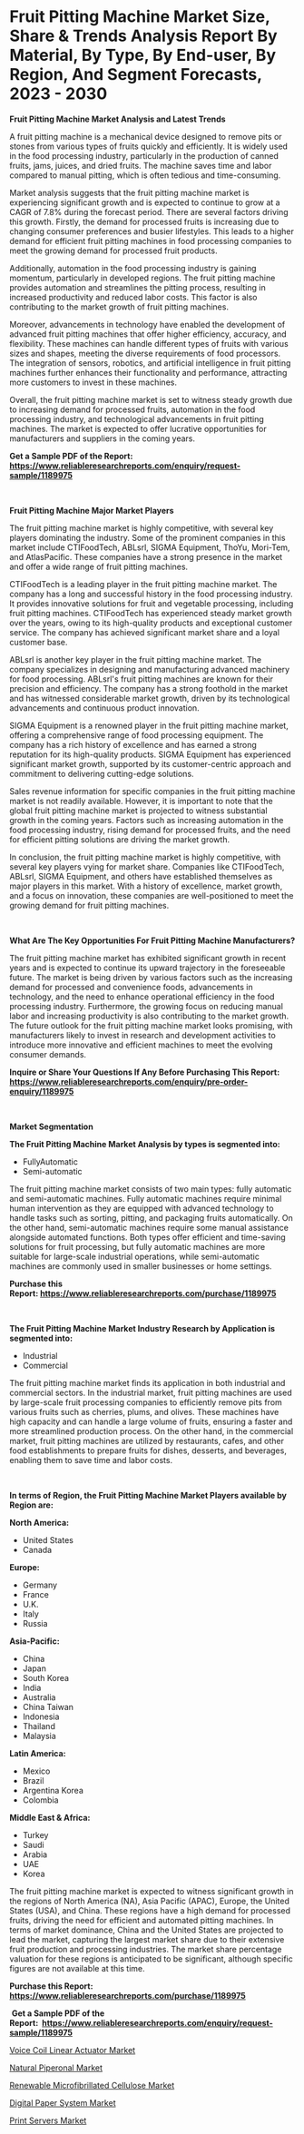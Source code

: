 <p><h1>Fruit Pitting Machine Market Size, Share & Trends Analysis Report By Material, By Type, By End-user, By Region, And Segment Forecasts, 2023 - 2030</h1></p><p><strong>Fruit Pitting Machine Market Analysis and Latest Trends</strong></p>
<p><p>A fruit pitting machine is a mechanical device designed to remove pits or stones from various types of fruits quickly and efficiently. It is widely used in the food processing industry, particularly in the production of canned fruits, jams, juices, and dried fruits. The machine saves time and labor compared to manual pitting, which is often tedious and time-consuming.</p><p>Market analysis suggests that the fruit pitting machine market is experiencing significant growth and is expected to continue to grow at a CAGR of 7.8% during the forecast period. There are several factors driving this growth. Firstly, the demand for processed fruits is increasing due to changing consumer preferences and busier lifestyles. This leads to a higher demand for efficient fruit pitting machines in food processing companies to meet the growing demand for processed fruit products.</p><p>Additionally, automation in the food processing industry is gaining momentum, particularly in developed regions. The fruit pitting machine provides automation and streamlines the pitting process, resulting in increased productivity and reduced labor costs. This factor is also contributing to the market growth of fruit pitting machines.</p><p>Moreover, advancements in technology have enabled the development of advanced fruit pitting machines that offer higher efficiency, accuracy, and flexibility. These machines can handle different types of fruits with various sizes and shapes, meeting the diverse requirements of food processors. The integration of sensors, robotics, and artificial intelligence in fruit pitting machines further enhances their functionality and performance, attracting more customers to invest in these machines.</p><p>Overall, the fruit pitting machine market is set to witness steady growth due to increasing demand for processed fruits, automation in the food processing industry, and technological advancements in fruit pitting machines. The market is expected to offer lucrative opportunities for manufacturers and suppliers in the coming years.</p></p>
<p><strong>Get a Sample PDF of the Report:&nbsp; <a href="https://www.reliableresearchreports.com/enquiry/request-sample/1189975">https://www.reliableresearchreports.com/enquiry/request-sample/1189975</a></strong></p>
<p>&nbsp;</p>
<p><strong>Fruit Pitting Machine Major Market Players</strong></p>
<p><p>The fruit pitting machine market is highly competitive, with several key players dominating the industry. Some of the prominent companies in this market include CTIFoodTech, ABLsrl, SIGMA Equipment, ThoYu, Mori-Tem, and AtlasPacific. These companies have a strong presence in the market and offer a wide range of fruit pitting machines.</p><p>CTIFoodTech is a leading player in the fruit pitting machine market. The company has a long and successful history in the food processing industry. It provides innovative solutions for fruit and vegetable processing, including fruit pitting machines. CTIFoodTech has experienced steady market growth over the years, owing to its high-quality products and exceptional customer service. The company has achieved significant market share and a loyal customer base.</p><p>ABLsrl is another key player in the fruit pitting machine market. The company specializes in designing and manufacturing advanced machinery for food processing. ABLsrl's fruit pitting machines are known for their precision and efficiency. The company has a strong foothold in the market and has witnessed considerable market growth, driven by its technological advancements and continuous product innovation.</p><p>SIGMA Equipment is a renowned player in the fruit pitting machine market, offering a comprehensive range of food processing equipment. The company has a rich history of excellence and has earned a strong reputation for its high-quality products. SIGMA Equipment has experienced significant market growth, supported by its customer-centric approach and commitment to delivering cutting-edge solutions.</p><p>Sales revenue information for specific companies in the fruit pitting machine market is not readily available. However, it is important to note that the global fruit pitting machine market is projected to witness substantial growth in the coming years. Factors such as increasing automation in the food processing industry, rising demand for processed fruits, and the need for efficient pitting solutions are driving the market growth. </p><p>In conclusion, the fruit pitting machine market is highly competitive, with several key players vying for market share. Companies like CTIFoodTech, ABLsrl, SIGMA Equipment, and others have established themselves as major players in this market. With a history of excellence, market growth, and a focus on innovation, these companies are well-positioned to meet the growing demand for fruit pitting machines.</p></p>
<p>&nbsp;</p>
<p><strong>What Are The Key Opportunities For Fruit Pitting Machine Manufacturers?</strong></p>
<p><p>The fruit pitting machine market has exhibited significant growth in recent years and is expected to continue its upward trajectory in the foreseeable future. The market is being driven by various factors such as the increasing demand for processed and convenience foods, advancements in technology, and the need to enhance operational efficiency in the food processing industry. Furthermore, the growing focus on reducing manual labor and increasing productivity is also contributing to the market growth. The future outlook for the fruit pitting machine market looks promising, with manufacturers likely to invest in research and development activities to introduce more innovative and efficient machines to meet the evolving consumer demands.</p></p>
<p><strong>Inquire or Share Your Questions If Any Before Purchasing This Report: <a href="https://www.reliableresearchreports.com/enquiry/pre-order-enquiry/1189975">https://www.reliableresearchreports.com/enquiry/pre-order-enquiry/1189975</a></strong></p>
<p>&nbsp;</p>
<p><strong>Market Segmentation</strong></p>
<p><strong>The Fruit Pitting Machine Market Analysis by types is segmented into:</strong></p>
<p><ul><li>FullyAutomatic</li><li>Semi-automatic</li></ul></p>
<p><p>The fruit pitting machine market consists of two main types: fully automatic and semi-automatic machines. Fully automatic machines require minimal human intervention as they are equipped with advanced technology to handle tasks such as sorting, pitting, and packaging fruits automatically. On the other hand, semi-automatic machines require some manual assistance alongside automated functions. Both types offer efficient and time-saving solutions for fruit processing, but fully automatic machines are more suitable for large-scale industrial operations, while semi-automatic machines are commonly used in smaller businesses or home settings.</p></p>
<p><strong>Purchase this Report:&nbsp;<a href="https://www.reliableresearchreports.com/purchase/1189975">https://www.reliableresearchreports.com/purchase/1189975</a></strong></p>
<p>&nbsp;</p>
<p><strong>The Fruit Pitting Machine Market Industry Research by Application is segmented into:</strong></p>
<p><ul><li>Industrial</li><li>Commercial</li></ul></p>
<p><p>The fruit pitting machine market finds its application in both industrial and commercial sectors. In the industrial market, fruit pitting machines are used by large-scale fruit processing companies to efficiently remove pits from various fruits such as cherries, plums, and olives. These machines have high capacity and can handle a large volume of fruits, ensuring a faster and more streamlined production process. On the other hand, in the commercial market, fruit pitting machines are utilized by restaurants, cafes, and other food establishments to prepare fruits for dishes, desserts, and beverages, enabling them to save time and labor costs.</p></p>
<p>&nbsp;</p>
<p><strong>In terms of Region, the Fruit Pitting Machine Market Players available by Region are:</strong></p>
<p>
    <p> <strong> North America: </strong>
        <ul>
            <li>United States</li>
            <li>Canada</li>
        </ul>
        </p> 
    <p> <strong> Europe: </strong>
        <ul>
            <li>Germany</li>
            <li>France</li>
            <li>U.K.</li>
            <li>Italy</li>
            <li>Russia</li>
        </ul>
        </p> 
    <p> <strong> Asia-Pacific: </strong>
        <ul>
            <li>China</li>
            <li>Japan</li>
            <li>South Korea</li>
            <li>India</li>
            <li>Australia</li>
            <li>China Taiwan</li>
            <li>Indonesia</li>
            <li>Thailand</li>
            <li>Malaysia</li>
        </ul>
        </p> 
    <p> <strong> Latin America: </strong>
        <ul>
            <li>Mexico</li>
            <li>Brazil</li>
            <li>Argentina Korea</li>
            <li>Colombia</li>
        </ul>
        </p> 
    <p> <strong> Middle East & Africa: </strong>
        <ul>
            <li>Turkey</li>
            <li>Saudi</li>
            <li>Arabia</li>
            <li>UAE</li>
            <li>Korea</li>
        </ul>
    </p>
    </p>
<p><p>The fruit pitting machine market is expected to witness significant growth in the regions of North America (NA), Asia Pacific (APAC), Europe, the United States (USA), and China. These regions have a high demand for processed fruits, driving the need for efficient and automated pitting machines. In terms of market dominance, China and the United States are projected to lead the market, capturing the largest market share due to their extensive fruit production and processing industries. The market share percentage valuation for these regions is anticipated to be significant, although specific figures are not available at this time.</p></p>
<p><strong>Purchase this Report: <a href="https://www.reliableresearchreports.com/purchase/1189975">https://www.reliableresearchreports.com/purchase/1189975</a></strong></p>
<p>&nbsp;<strong>Get a Sample PDF of the Report:&nbsp;&nbsp;<a href="https://www.reliableresearchreports.com/enquiry/request-sample/1189975">https://www.reliableresearchreports.com/enquiry/request-sample/1189975</a></strong></p>
<p><strong></strong></p>
<p><p><a href="https://www.linkedin.com/pulse/voice-coil-linear-actuator-market-share-amp-new-trends-analysis-vlane/">Voice Coil Linear Actuator Market</a></p><p><a href="https://medium.com/@carolynfuller1997/analyzing-natural-piperonal-market-global-industry-perspective-and-forecast-2023-to-2030-ea23a64906df">Natural Piperonal Market</a></p><p><a href="https://medium.com/@tiffanytran1905/renewable-microfibrillated-cellulose-market-analysis-its-cagr-market-segmentation-and-global-811acdef8c59">Renewable Microfibrillated Cellulose Market</a></p><p><a href="https://www.linkedin.com/pulse/digital-paper-system-market-challenges-opportunities-frele/">Digital Paper System Market</a></p><p><a href="https://www.linkedin.com/pulse/print-servers-market-research-report-unlocks-analysis-fy0le/">Print Servers Market</a></p></p>